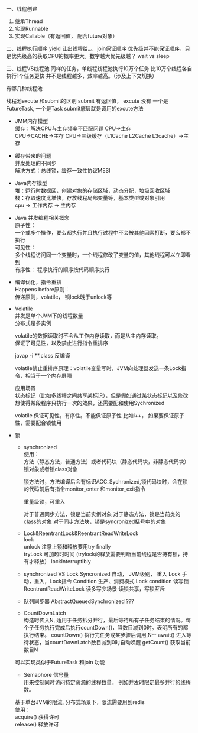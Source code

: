 一、线程创建
1. 继承Thread
2. 实现Runnable
3. 实现Callable（有返回值， 配合future对象）

二、线程执行顺序
yield 让出线程给。。
join保证顺序
优先级并不能保证顺序，只是优先级高的获取CPU的概率更大。数字越大优先级越？
wait vs sleep


三、线程VS线程池
同样的任务，单线程线程池执行10万个任务 比10万个线程各自执行1个任务更快
并不是线程越多，效率越高。（涉及上下文切换）
 
有哪几种线程池


线程池excute 和submit的区别
submit 有返回值， excute 没有
一个是FutureTask, 一个是Task
submit底层就是调用的excute方法

* JMM内存模型  
缓存：解决CPU与主存频率不匹配问题
CPU->主存     
CPU->CACHE->主存
CPU->三级缓存（L1Cache L2Cache  L3cache）->主存

* 缓存带来的问题  
并发处理的不同步  
解决方式：总线锁，缓存一致性协议MESI

* Java内存模型  
堆：运行时数据区，创建对象的存储区域，动态分配，垃圾回收区域  
栈：存取速度比堆快，存放线程局部变量等，基本类型或对象引用  
cpu -> 工作内存  -> 主内存  

* Java 并发编程相关概念  
原子性：  
一个或多个操作，要么都执行并且执行过程中不会被其他因素打断，要么都不执行  
可见性：  
多个线程访问同一个变量时，一个线程修改了变量的值，其他线程可以立即看到  
有序性：
程序执行的顺序按代码顺序执行 


* 编译优化，指令重排  
Happens before原则：   
传递原则，volatile， 锁lock晚于unlock等
  
* Volatile   
并发是单个JVM下的线程数量  
分布式是多实例  

  volatile的数据读取时不会从工作内存读取，而是从主内存读取。  
  保证了可见性，以及禁止进行指令重排序
  
  javap -i **.class 反编译
   
  volatile禁止重排序原理：volatile变量写时，JVM向处理器发送一条Lock指令，相当于一个内存屏障
  
  应用场景  
  状态标记（比如多线程之间共享某标识），但是假如通过某状态标记以及修改想使得某段程序只执行一次的效果，还需要配和使用Sychronized

  volatile 保证可见性，有序性。不能保证原子性  比如i++， 如果要保证原子性，需要配合锁使用
  
* 锁  
  * synchronized  
   使用：  
   方法（静态方法，普通方法）或者代码块（静态代码块，非静态代码块）  
     锁对象或者锁class对象   
     
     锁方法时，方法编译后会有标识ACC_Sychronized,锁代码块时，会在锁的代码前后有指令monitor_enter 和monitor_exit指令  
       
      重量级锁，可重入
      
      对于普通同步方法，锁是当前实例对象
      对于静态方法，锁是当前类的class的对象
      对于同步方法块，锁是syncronized括号中的对象
      
    
   * Lock&ReentrantLock&ReentrantReadWriteLock  
   lock  
   unlock   注意上锁和释放要用try finally  
   tryLock  可加超时时间 (trylock的释放需要判断当前线程是否持有锁，持有才释放）
   lockInterruptibly 
   
   
   * synchronized VS Lock
   Syncronized 自动， JVM级别， 重入
   Lock 手动，重入，Lock指令 Condition
   生产、消费模式 Lock condition
   读写锁ReentrantReadWriteLock  读多写少场景  读锁共享，写锁互斥
   
   * 队列同步器 AbstractQueuedSynchronized
   ???  
   
   * CountDownLatch   
   构造时传入N, 适用于任务拆分并行，最后等待所有子任务结束的情况。每个子任务执行完成后执行countDown()，当数目减到0时。表明所有的都执行结束。
   countDown()  执行完任务或某步骤后调用,N--
   await()  进入等待状态，当countDownLatch数目减到0时自动唤醒
   getCount() 获取当前数目N
   
  可以实现类似于FutureTask 和join 功能
  
  * Semaphore 信号量  
  用来控制同时访问特定资源的线程数量。  例如并发时限定最多并行的线程数。  

  基于单台JVM的限流, 分布式场景下，限流需要用到redis  
  使用：  
  acquire()  获得许可  
  release() 释放许可  
  
  
   
   
   
     
   
   
   
      
     
  
  
  
